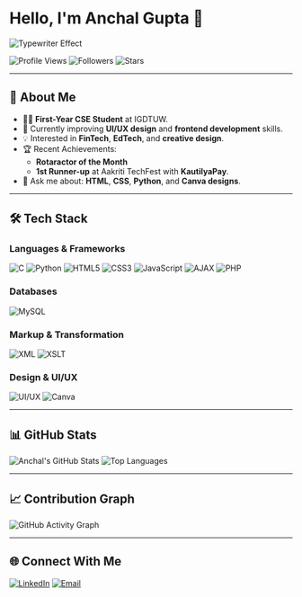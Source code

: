 # Hello, I'm Anchal Gupta 👋  
![Typewriter Effect](./hello-anchal-gupta.gif)

![Profile Views](https://komarev.com/ghpvc/?username=anchal2611&color=blue)
![Followers](https://img.shields.io/github/followers/anchal2611?label=Followers&style=social)
![Stars](https://img.shields.io/github/stars/anchal2611?label=Stars&style=social)

---

## 🚀 About Me

- 👩‍💻 **First-Year CSE Student** at IGDTUW.
- 🌱 Currently improving **UI/UX design** and **frontend development** skills.
- 💡 Interested in **FinTech**, **EdTech**, and **creative design**.
- 🏆 Recent Achievements:
  - **Rotaractor of the Month**
  - **1st Runner-up** at Aakriti TechFest with **KautilyaPay**.
- 💬 Ask me about: **HTML**, **CSS**, **Python**, and **Canva designs**.

---

## 🛠️ Tech Stack

### Languages & Frameworks
![C](https://img.shields.io/badge/C-A8B9CC?style=for-the-badge&logo=c&logoColor=white)
![Python](https://img.shields.io/badge/Python-3776AB?style=for-the-badge&logo=python&logoColor=white)
![HTML5](https://img.shields.io/badge/HTML5-E34F26?style=for-the-badge&logo=html5&logoColor=white)
![CSS3](https://img.shields.io/badge/CSS3-1572B6?style=for-the-badge&logo=css3&logoColor=white)
![JavaScript](https://img.shields.io/badge/JavaScript-F7DF1E?style=for-the-badge&logo=javascript&logoColor=black)
![AJAX](https://img.shields.io/badge/AJAX-005571?style=for-the-badge&logo=ajax&logoColor=white)
![PHP](https://img.shields.io/badge/PHP-777BB4?style=for-the-badge&logo=php&logoColor=white)

### Databases
![MySQL](https://img.shields.io/badge/MySQL-4479A1?style=for-the-badge&logo=mysql&logoColor=white)

### Markup & Transformation
![XML](https://img.shields.io/badge/XML-FF6600?style=for-the-badge&logo=xml&logoColor=white)
![XSLT](https://img.shields.io/badge/XSLT-FF9900?style=for-the-badge&logoColor=white)

### Design & UI/UX
![UI/UX](https://img.shields.io/badge/UI%2FUX-000000?style=for-the-badge&logo=adobe&logoColor=white)
![Canva](https://img.shields.io/badge/Canva-00C4CC?style=for-the-badge&logo=canva&logoColor=white)


---

## 📊 GitHub Stats
![Anchal's GitHub Stats](https://github-readme-stats.vercel.app/api?username=anchal2611&show_icons=true&theme=radical)
![Top Languages](https://github-readme-stats.vercel.app/api/top-langs/?username=anchal2611&layout=compact&theme=radical)

---

## 📈 Contribution Graph
![GitHub Activity Graph](https://github-readme-activity-graph.vercel.app/graph?username=anchal2611&theme=github-dark)

---

## 🌐 Connect With Me
[![LinkedIn](https://img.shields.io/badge/LinkedIn-0A66C2?style=for-the-badge&logo=linkedin&logoColor=white)](https://www.linkedin.com/in/anchal-gupta-2977912a1/)
[![Email](https://img.shields.io/badge/Email-D14836?style=for-the-badge&logo=gmail&logoColor=white)](mailto:anchdel06@gmail.com)

